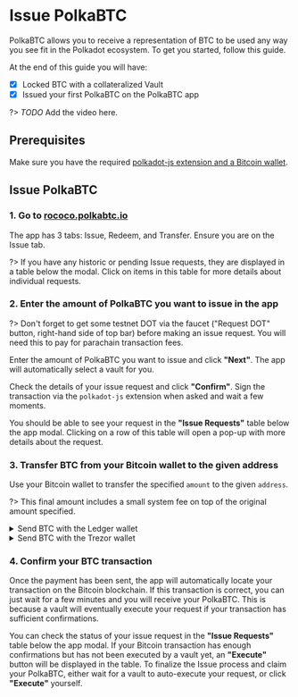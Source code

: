 # Issue PolkaBTC

PolkaBTC allows you to receive a representation of BTC to be used any way you see fit in the Polkadot ecosystem.
To get you started, follow this guide.

At the end of this guide you will have:

- [x] Locked BTC with a collateralized Vault
- [x] Issued your first PolkaBTC on the PolkaBTC app

?> _TODO_ Add the video here.

## Prerequisites

Make sure you have the required [polkadot-js extension and a Bitcoin wallet](start/prereq.md).


## Issue PolkaBTC


### 1. Go to [ rococo.polkabtc.io](https://rococo.polkabtc.io/app)

The app has 3 tabs: Issue, Redeem, and Transfer. Ensure you are on the Issue tab.

?> If you have any historic or pending Issue requests, they are displayed in a table below the modal. Click on items in this table for more details about individual requests.


### 2. Enter the amount of PolkaBTC you want to issue in the app

?> Don't forget to get some testnet DOT via the faucet ("Request DOT" button, right-hand side of top bar) before making an issue request. You will need this to pay for parachain transaction fees.

Enter the amount of PolkaBTC you want to issue and click **"Next"**. The app will automatically select a vault for you.

Check the details of your issue request and click **"Confirm"**. Sign the transaction via the `polkadot-js` extension when asked and wait a few moments.

You should be able to see your request in the **"Issue Requests"** table below the app modal. Clicking on a row of this table will open a pop-up with more details about the request.


### 3. Transfer BTC from your Bitcoin wallet to the given address

Use your Bitcoin wallet to transfer the specified `amount` to the given `address`.

?> This final amount includes a small system fee on top of the original amount specified.

<details>
<summary>
Send BTC with the Ledger wallet
</summary>

To configure [Ledger Live](https://www.ledger.com/ledger-live) to work with Bitcoin testnet, go to `Setting` > `Experimental features` and enable `Developer mode`. Using the `Manager`, install the `Bitcoin testnet` app onto your device.

Enter the recipient address or scan the QR code. ([Support](https://support.ledger.com/hc/en-us/articles/360019123593-Send-crypto-assets))

![Enter Recipient](../_assets/img/ledger/1-recipient.png)

Enter the amount - this may be auto-completed.

![Enter Amount](../_assets/img/ledger/2-amount.png)

Review the summary and click **"Continue"**.

![Summary](../_assets/img/ledger/3-summary.png)

Confirm the recipient address, amount and fees on the device.

![Confirm](../_assets/img/ledger/4-device-2.png)

The receipt will show the transaction ID, click **"View in explorer"** to check whether your transaction is included in the Bitcoin network.

![Receipt](../_assets/img/ledger/5-receipt.png)
</details>


<details>
<summary>
Send BTC with the Trezor wallet
</summary>


To configure the [Trezor Wallet](https://wallet.trezor.io/#/) to work with Bitcoin testnet, go to the `Wallet Settings` and set `Backend Server URL` to `https://tbtc2.trezor.io`.

For up-to-date details please checkout the [Trezor Wiki](https://wiki.trezor.io/Bitcoin_testnet).

![Configuration](../_assets/img/trezor/1-configuration.png)

Enter the recipient address and amount manually or scan the QR code. ([User Manual](https://wiki.trezor.io/User_manual:Making_payments#Enter_the_destination_address_and_the_amount))

![Enter Recipient & Amount](../_assets/img/trezor/2-send-testnet.png)

Confirm the recipient address, amount and fees on the device.

![Confirm](../_assets/img/trezor/3-confirm-device.png)

The payment will appear in the `Transactions` tab as unconfirmed. Once this is included in the Bitcoin network the status should update.
If configured, you may also check the status of the transaction in a block explorer.

![Receipt](../_assets/img/trezor/4-transactions.png)

</details>

### 4. Confirm your BTC transaction

Once the payment has been sent, the app will automatically locate your transaction on the Bitcoin blockchain. If this transaction is correct, you can just wait for a few minutes and you will receive your PolkaBTC. This is because a vault will eventually execute your request if your transaction has sufficient confirmations.

You can check the status of your issue request in the **"Issue Requests"** table below the app modal. If your Bitcoin transaction has enough confirmations but has not been executed by a vault yet, an **"Execute"** button will be displayed in the table. To finalize the Issue process and claim your PolkaBTC, either wait for a vault to auto-execute your request, or click **"Execute"** yourself.

